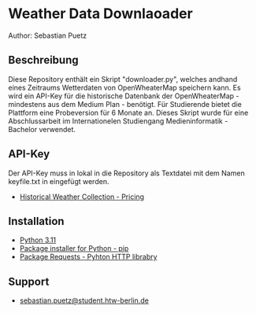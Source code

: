 # Weather Data Downlaoader
Author: Sebastian Puetz

## Beschreibung
Diese Repository enthält ein Skript "downloader.py", welches andhand eines Zeitraums Wetterdaten von OpenWheaterMap speichern kann. Es wird ein API-Key für die historische Datenbank der OpenWheaterMap - mindestens aus dem Medium Plan - benötigt. Für Studierende bietet die Plattform eine Probeversion für 6 Monate an. Dieses Skript wurde für eine Abschlussarbeit im Internationelen Studiengang Medieninformatik - Bachelor verwendet.

## API-Key
Der API-Key muss in lokal in die Repository als Textdatei mit dem Namen keyfile.txt in eingefügt werden.
- [Historical Weather Collection - Pricing](https://openweathermap.org/full-price#history) 

## Installation
- [Python 3.11](https://www.python.org/)
- [Package installer for Python - pip](https://pip.pypa.io/en/stable/)
- [Package Requests - Pyhton HTTP librabry](https://pypi.org/project/requests/)


## Support
- sebastian.puetz@student.htw-berlin.de
